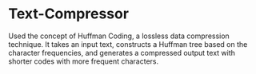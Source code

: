 # Text-Compressor
Used the concept of Huffman Coding, a lossless data compression technique. It takes an input text, constructs a Huffman tree based on the character frequencies, and generates a compressed output text with shorter codes with more frequent characters.
